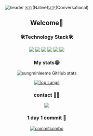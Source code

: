 <div align = 'center'>
  

![header](https://capsule-render.vercel.app/api?type=waving&height=250&text=SungminLee&fontSize=90)
  🇰🇷(Native)🇯🇵(Conversational)
  <h2>Welcome👋</<h2>
    
  <h3>🛠Technology Stack🛠</h3>

<img src="https://img.shields.io/badge/HTML-E34F26?style=flat-square&logo=HTML5&logoColor=white"/>
<img src="https://img.shields.io/badge/CSS-1572B6?style=flat-square&logo=CSS3&logoColor=white"/>
<img src="https://img.shields.io/badge/Python-3766AB?style=flat-square&logo=Python&logoColor=white"/>
<img src="https://img.shields.io/badge/JavaScript-F7DF1E?style=flat-square&logo=JavaScript&logoColor=white"/>
<img src="https://img.shields.io/badge/React-61DAFB?style=flat-square&logo=React&logoColor=white"/>
<img src="https://img.shields.io/badge/Redux-764ABC?style=flat-square&logo=Redux&logoColor=white"/>
 
  <h3> My stats😁 </h3> 
  
![sungminleeme GitHub stats](https://github-readme-stats.vercel.app/api?username=sungminleeme&show_icons=true)
  
  
[![Top Langs](https://github-readme-stats.vercel.app/api/top-langs/?username=sungminleeme)](https://github.com/sungminleeme/github-readme-stats)</br>
  
  <h3> contact 👨‍💻</h3>
    
<a href="https://velog.io/@tjdlas2412"><img src="https://img.shields.io/badge/velog-1DBF73?style=flat-square&logo=Vimeo&logoColor=white"/></a></br>
  
  
  
 <h3> 1 day 1 commit 🌱</h3>
     
  [![commitcombo](http://commitcombo.com/theme?user=sungminleeme&theme=Grass&v=2)](https://github.com/devxb/CommitCombo)
  
  
  
    

</div>
